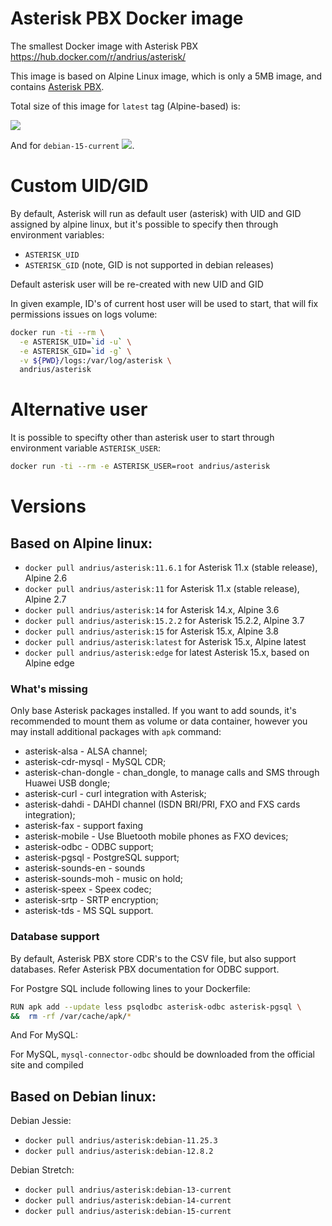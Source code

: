Asterisk PBX Docker image
=========================

The smallest Docker image with Asterisk PBX https://hub.docker.com/r/andrius/asterisk/

This image is based on Alpine Linux image, which is only a 5MB image, and contains
[Asterisk PBX](http://www.asterisk.org/get-started/features).

Total size of this image for `latest` tag (Alpine-based) is:

[![](https://images.microbadger.com/badges/image/andrius/asterisk.svg)](https://microbadger.com/images/andrius/asterisk "Get your own image badge on microbadger.com")

And for `debian-15-current` [![](https://images.microbadger.com/badges/image/andrius/asterisk:debian-15-current.svg)](https://microbadger.com/images/andrius/asterisk:debian-15-current "Get your own image badge on microbadger.com").

# Custom UID/GID

By default, Asterisk will run as default user (asterisk) with UID and GID assigned by alpine linux, but it's possible to specify then through environment variables:

- `ASTERISK_UID`
- `ASTERISK_GID` (note, GID is not supported in debian releases)

Default asterisk user will be re-created with new UID and GID

In given example, ID's of current host user will be used to start, that will fix permissions issues on logs volume:

```bash
docker run -ti --rm \
  -e ASTERISK_UID=`id -u` \
  -e ASTERISK_GID=`id -g` \
  -v ${PWD}/logs:/var/log/asterisk \
  andrius/asterisk
```

# Alternative user

It is possible to specifty other than asterisk user to start through environment variable `ASTERISK_USER`:

```bash
docker run -ti --rm -e ASTERISK_USER=root andrius/asterisk
```

# Versions

## Based on Alpine linux:

- `docker pull andrius/asterisk:11.6.1` for Asterisk 11.x (stable release), Alpine 2.6
- `docker pull andrius/asterisk:11` for Asterisk 11.x (stable release), Alpine 2.7
- `docker pull andrius/asterisk:14` for Asterisk 14.x, Alpine 3.6
- `docker pull andrius/asterisk:15.2.2` for Asterisk 15.2.2, Alpine 3.7
- `docker pull andrius/asterisk:15` for Asterisk 15.x, Alpine 3.8
- `docker pull andrius/asterisk:latest` for Asterisk 15.x, Alpine latest
- `docker pull andrius/asterisk:edge` for latest Asterisk 15.x, based on Alpine edge

### What's missing

Only base Asterisk packages installed. If you want to add sounds, it's recommended to mount them as volume or data container, however you may install additional packages with `apk` command:

- asterisk-alsa - ALSA channel;
- asterisk-cdr-mysql - MySQL CDR;
- asterisk-chan-dongle - chan\_dongle, to manage calls and SMS through Huawei USB dongle;
- asterisk-curl - curl integration with Asterisk;
- asterisk-dahdi - DAHDI channel (ISDN BRI/PRI, FXO and FXS cards integration);
- asterisk-fax - support faxing
- asterisk-mobile - Use Bluetooth mobile phones as FXO devices;
- asterisk-odbc - ODBC support;
- asterisk-pgsql - PostgreSQL support;
- asterisk-sounds-en - sounds
- asterisk-sounds-moh - music on hold;
- asterisk-speex - Speex codec;
- asterisk-srtp - SRTP encryption;
- asterisk-tds - MS SQL support.

### Database support

By default, Asterisk PBX store CDR's to the CSV file, but also support databases. Refer Asterisk PBX documentation for ODBC support.

For Postgre SQL include following lines to your Dockerfile:

```bash
RUN apk add --update less psqlodbc asterisk-odbc asterisk-pgsql \
&&  rm -rf /var/cache/apk/*
```

And For MySQL:

For MySQL, `mysql-connector-odbc` should be downloaded from the official site and compiled

## Based on Debian linux:

Debian Jessie:

- `docker pull andrius/asterisk:debian-11.25.3`
- `docker pull andrius/asterisk:debian-12.8.2`

Debian Stretch:

- `docker pull andrius/asterisk:debian-13-current`
- `docker pull andrius/asterisk:debian-14-current`
- `docker pull andrius/asterisk:debian-15-current`
